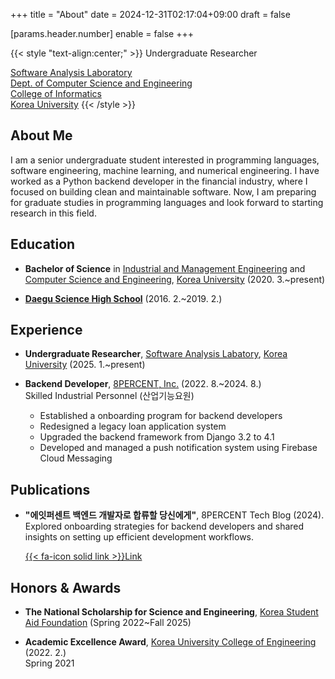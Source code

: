 +++
title = "About"
date = 2024-12-31T02:17:04+09:00
draft = false

[params.header.number]
enable = false
+++

{{< style "text-align:center;" >}}
Undergraduate Researcher  

[Software Analysis Laboratory](https://prl.korea.ac.kr)  
[Dept. of Computer Science and Engineering](https://cs.korea.ac.kr)  
[College of Informatics](https://info.korea.ac.kr)  
[Korea University](https://korea.ac.kr)
{{< /style >}}

## About Me

I am a senior undergraduate student interested in programming languages, software engineering, machine learning, and numerical engineering. I have worked as a Python backend developer in the financial industry, where I focused on building clean and maintainable software. Now, I am preparing for graduate studies in programming languages and look forward to starting research in this field.

## Education

- **Bachelor of Science** in [Industrial and Management Engineering](https://ie.korea.ac.kr) and [Computer Science and Engineering](https://cs.korea.ac.kr), [Korea University](https://korea.ac.kr) (2020. 3.~present)

- **[Daegu Science High School](https://dshs.dge.hs.kr)** (2016. 2.~2019. 2.)

## Experience

- **Undergraduate Researcher**, [Software Analysis Labatory](https://prl.korea.ac.kr), [Korea University](https://korea.ac.kr) (2025. 1.~present)  

- **Backend Developer**, [8PERCENT, Inc.](https://8percent.kr) (2022. 8.~2024. 8.)  
  Skilled Industrial Personnel (산업기능요원)
  - Established a onboarding program for backend developers
  - Redesigned a legacy loan application system
  - Upgraded the backend framework from Django 3.2 to 4.1
  - Developed and managed a push notification system using Firebase Cloud Messaging

## Publications

- **"에잇퍼센트 백엔드 개발자로 합류할 당신에게"**, 8PERCENT Tech Blog (2024).  
  Explored onboarding strategies for backend developers and shared insights on setting up efficient development workflows.
  
  [{{< fa-icon solid link >}}Link](https://8percent.github.io/2024-07-14/%EB%B0%B1%EC%97%94%EB%93%9C-%EC%98%A8%EB%B3%B4%EB%94%A9-%EC%88%98%EB%A6%BD)

## Honors & Awards

- **The National Scholarship for Science and Engineering**, [Korea Student Aid Foundation](https://www.kosaf.go.kr) (Spring 2022~Fall 2025)  

- **Academic Excellence Award**, [Korea University College of Engineering](https://eng.korea.ac.kr) (2022. 2.)  
  Spring 2021
